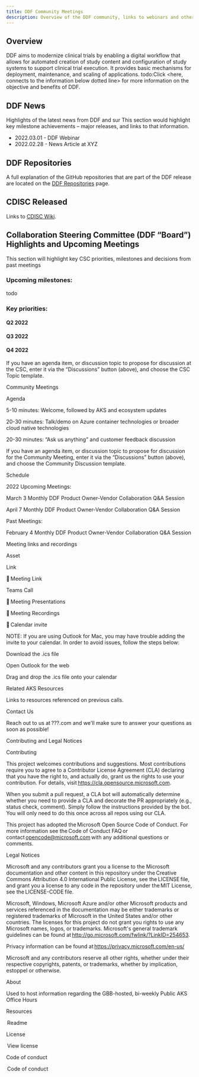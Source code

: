 ```yaml
---
title: DDF Community Meetings
description: Overview of the DDF community, links to webinars and other meetings
---
```


## Overview 

DDF aims to modernize clinical trials by enabling a digital workflow that allows for automated creation of study content and configuration of study systems to support clinical trial execution. It provides basic mechanisms for deployment, maintenance, and scaling of applications. todo:Click <here, connects to the information below dotted line> for more information on the objective and benefits of DDF. 

## DDF News 

Highlights of the latest news from DDF and sur
This section would highlight key milestone achievements – major releases, and links to that information.

- 2022.03.01 - DDF Webinar
- 2022.02.28 - News Article at XYZ

## DDF Repositories

A full explanation of the GitHub repositories that are part of the DDF release are located on the [DDF Repositories](repos) page.

## CDISC Released

Links to [CDISC Wiki](https://wiki.cdisc.org/).

## Collaboration Steering Committee (DDF “Board”) Highlights and Upcoming Meetings 

This section will highlight key CSC priorities, milestones and decisions from past meetings 

### Upcoming milestones: 

todo

### Key priorities: 

#### Q2 2022 

#### Q3 2022 

#### Q4 2022 

If you have an agenda item, or discussion topic to propose for discussion at the CSC, enter it via the “Discussions” button (above), and choose the CSC Topic template.

Community Meetings 

Agenda 

5-10 minutes: Welcome, followed by AKS and ecosystem updates 

20-30 minutes: Talk/demo on Azure container technologies or broader cloud native technologies 

20-30 minutes: “Ask us anything” and customer feedback discussion 

 

If you have an agenda item, or discussion topic to propose for discussion for the Community Meeting, enter it via the “Discussions” button (above), and choose the Community Discussion template. 

Schedule 

2022 Upcoming Meetings: 

March 3 Monthly DDF Product Owner-Vendor Collaboration Q&A Session 

April 7 Monthly DDF Product Owner-Vendor Collaboration Q&A Session 

 

Past Meetings: 

February 4 Monthly DDF Product Owner-Vendor Collaboration Q&A Session 

Meeting links and recordings 

Asset 

Link 

🔗 Meeting Link 

Teams Call  

📝 Meeting Presentations 

 

🎥 Meeting Recordings 

 

📆 Calendar invite 

 

NOTE: If you are using Outlook for Mac, you may have trouble adding the invite to your calendar. In order to avoid issues, follow the steps below: 

Download the .ics file 

Open Outlook for the web 

Drag and drop the .ics file onto your calendar 

Related AKS Resources 

Links to resources referenced on previous calls. 

Contact Us 

Reach out to us at ???.com and we'll make sure to answer your questions as soon as possible! 

Contributing and Legal Notices 

Contributing 

This project welcomes contributions and suggestions. Most contributions require you to agree to a Contributor License Agreement (CLA) declaring that you have the right to, and actually do, grant us the rights to use your contribution. For details, visit https://cla.opensource.microsoft.com. 

When you submit a pull request, a CLA bot will automatically determine whether you need to provide a CLA and decorate the PR appropriately (e.g., status check, comment). Simply follow the instructions provided by the bot. You will only need to do this once across all repos using our CLA. 

This project has adopted the Microsoft Open Source Code of Conduct. For more information see the Code of Conduct FAQ or contact opencode@microsoft.com with any additional questions or comments. 

Legal Notices 

Microsoft and any contributors grant you a license to the Microsoft documentation and other content in this repository under the Creative Commons Attribution 4.0 International Public License, see the LICENSE file, and grant you a license to any code in the repository under the MIT License, see the LICENSE-CODE file. 

Microsoft, Windows, Microsoft Azure and/or other Microsoft products and services referenced in the documentation may be either trademarks or registered trademarks of Microsoft in the United States and/or other countries. The licenses for this project do not grant you rights to use any Microsoft names, logos, or trademarks. Microsoft's general trademark guidelines can be found at http://go.microsoft.com/fwlink/?LinkID=254653. 

Privacy information can be found at https://privacy.microsoft.com/en-us/ 

Microsoft and any contributors reserve all other rights, whether under their respective copyrights, patents, or trademarks, whether by implication, estoppel or otherwise. 

About 

Used to host information regarding the GBB-hosted, bi-weekly Public AKS Office Hours 

Resources 

 Readme 

 

License 

 View license 

 

Code of conduct 

 Code of conduct 

 